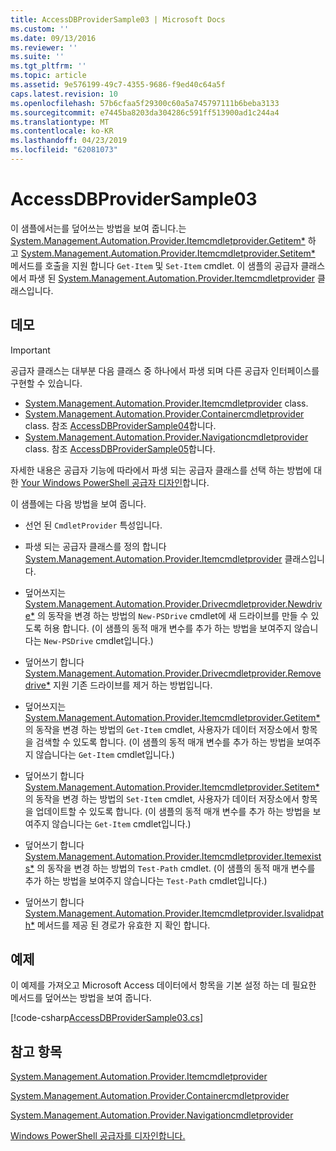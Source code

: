 ```yaml
---
title: AccessDBProviderSample03 | Microsoft Docs
ms.custom: ''
ms.date: 09/13/2016
ms.reviewer: ''
ms.suite: ''
ms.tgt_pltfrm: ''
ms.topic: article
ms.assetid: 9e576199-49c7-4355-9686-f9ed40c64a5f
caps.latest.revision: 10
ms.openlocfilehash: 57b6cfaa5f29300c60a5a745797111b6beba3133
ms.sourcegitcommit: e7445ba8203da304286c591ff513900ad1c244a4
ms.translationtype: MT
ms.contentlocale: ko-KR
ms.lasthandoff: 04/23/2019
ms.locfileid: "62081073"
---
```

# <a name="accessdbprovidersample03"></a>AccessDBProviderSample03

이 샘플에서는를 덮어쓰는 방법을 보여 줍니다.는 [System.Management.Automation.Provider.Itemcmdletprovider.Getitem*](/dotnet/api/System.Management.Automation.Provider.ItemCmdletProvider.GetItem) 하 고 [System.Management.Automation.Provider.Itemcmdletprovider.Setitem*](/dotnet/api/System.Management.Automation.Provider.ItemCmdletProvider.SetItem) 메서드를 호출을 지원 합니다 `Get-Item` 및 `Set-Item` cmdlet. 이 샘플의 공급자 클래스에서 파생 된 [System.Management.Automation.Provider.Itemcmdletprovider](/dotnet/api/System.Management.Automation.Provider.ItemCmdletProvider) 클래스입니다.

## <a name="demonstrates"></a>데모

> [!IMPORTANT]
> 공급자 클래스는 대부분 다음 클래스 중 하나에서 파생 되며 다른 공급자 인터페이스를 구현할 수 있습니다.
>
> -   [System.Management.Automation.Provider.Itemcmdletprovider](/dotnet/api/System.Management.Automation.Provider.ItemCmdletProvider) class.
> -   [System.Management.Automation.Provider.Containercmdletprovider](/dotnet/api/System.Management.Automation.Provider.ContainerCmdletProvider) class. 참조 [AccessDBProviderSample04](./accessdbprovidersample04.md)합니다.
> -   [System.Management.Automation.Provider.Navigationcmdletprovider](/dotnet/api/System.Management.Automation.Provider.NavigationCmdletProvider) class. 참조 [AccessDBProviderSample05](./accessdbprovidersample05.md)합니다.
>
> 자세한 내용은 공급자 기능에 따라에서 파생 되는 공급자 클래스를 선택 하는 방법에 대 한 [Your Windows PowerShell 공급자 디자인](./provider-types.md)합니다.

이 샘플에는 다음 방법을 보여 줍니다.

- 선언 된 `CmdletProvider` 특성입니다.

- 파생 되는 공급자 클래스를 정의 합니다 [System.Management.Automation.Provider.Itemcmdletprovider](/dotnet/api/System.Management.Automation.Provider.ItemCmdletProvider) 클래스입니다.

- 덮어쓰지는 [System.Management.Automation.Provider.Drivecmdletprovider.Newdrive*](/dotnet/api/System.Management.Automation.Provider.DriveCmdletProvider.NewDrive) 의 동작을 변경 하는 방법의 `New-PSDrive` cmdlet에 새 드라이브를 만들 수 있도록 허용 합니다. (이 샘플의 동적 매개 변수를 추가 하는 방법을 보여주지 않습니다는 `New-PSDrive` cmdlet입니다.)

- 덮어쓰기 합니다 [System.Management.Automation.Provider.Drivecmdletprovider.Removedrive*](/dotnet/api/System.Management.Automation.Provider.DriveCmdletProvider.RemoveDrive) 지원 기존 드라이브를 제거 하는 방법입니다.

- 덮어쓰지는 [System.Management.Automation.Provider.Itemcmdletprovider.Getitem*](/dotnet/api/System.Management.Automation.Provider.ItemCmdletProvider.GetItem) 의 동작을 변경 하는 방법의 `Get-Item` cmdlet, 사용자가 데이터 저장소에서 항목을 검색할 수 있도록 합니다. (이 샘플의 동적 매개 변수를 추가 하는 방법을 보여주지 않습니다는 `Get-Item` cmdlet입니다.)

- 덮어쓰기 합니다 [System.Management.Automation.Provider.Itemcmdletprovider.Setitem*](/dotnet/api/System.Management.Automation.Provider.ItemCmdletProvider.SetItem) 의 동작을 변경 하는 방법의 `Set-Item` cmdlet, 사용자가 데이터 저장소에서 항목을 업데이트할 수 있도록 합니다. (이 샘플의 동적 매개 변수를 추가 하는 방법을 보여주지 않습니다는 `Get-Item` cmdlet입니다.)

- 덮어쓰기 합니다 [System.Management.Automation.Provider.Itemcmdletprovider.Itemexists*](/dotnet/api/System.Management.Automation.Provider.ItemCmdletProvider.ItemExists) 의 동작을 변경 하는 방법의 `Test-Path` cmdlet. (이 샘플의 동적 매개 변수를 추가 하는 방법을 보여주지 않습니다는 `Test-Path` cmdlet입니다.)

- 덮어쓰기 합니다 [System.Management.Automation.Provider.Itemcmdletprovider.Isvalidpath*](/dotnet/api/System.Management.Automation.Provider.ItemCmdletProvider.IsValidPath) 메서드를 제공 된 경로가 유효한 지 확인 합니다.

## <a name="example"></a>예제

이 예제를 가져오고 Microsoft Access 데이터에서 항목을 기본 설정 하는 데 필요한 메서드를 덮어쓰는 방법을 보여 줍니다.

[!code-csharp[AccessDBProviderSample03.cs](../../powershell-sdk-samples/SDK-2.0/csharp/AccessDBProviderSample06/AccessDBProviderSample06.cs#L11-L976 "AccessDBProviderSample03.cs")]

## <a name="see-also"></a>참고 항목

[System.Management.Automation.Provider.Itemcmdletprovider](/dotnet/api/System.Management.Automation.Provider.ItemCmdletProvider)

[System.Management.Automation.Provider.Containercmdletprovider](/dotnet/api/System.Management.Automation.Provider.ContainerCmdletProvider)

[System.Management.Automation.Provider.Navigationcmdletprovider](/dotnet/api/System.Management.Automation.Provider.NavigationCmdletProvider)

[Windows PowerShell 공급자를 디자인합니다.](./provider-types.md)